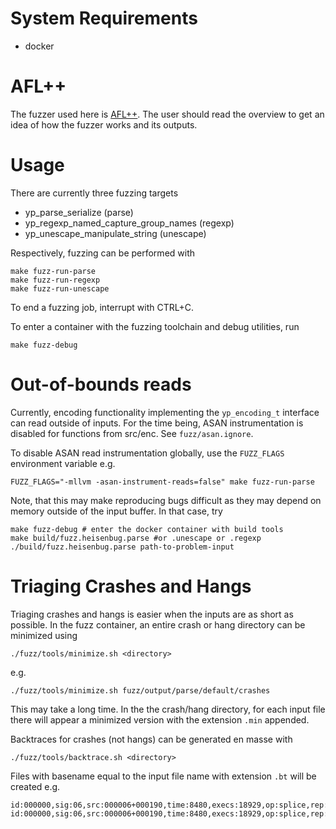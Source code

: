 # System Requirements

- docker

# AFL++

The fuzzer used here is [AFL++](https://aflplus.plus). The user should
read the overview to get an idea of how the fuzzer works and its outputs.

# Usage

There are currently three fuzzing targets


- yp_parse_serialize (parse)
- yp_regexp_named_capture_group_names (regexp)
- yp_unescape_manipulate_string (unescape)

Respectively, fuzzing can be performed with
```
make fuzz-run-parse
make fuzz-run-regexp
make fuzz-run-unescape
```

To end a fuzzing job, interrupt with CTRL+C.

To enter a container with the fuzzing toolchain and debug
utilities, run

```
make fuzz-debug
```

# Out-of-bounds reads

Currently, encoding functionality implementing the ```yp_encoding_t``` interface can read outside
of inputs. For the time being, ASAN instrumentation is disabled for functions from src/enc.
See ```fuzz/asan.ignore```.

To disable ASAN read instrumentation globally, use the ```FUZZ_FLAGS``` environment variable e.g.

```
FUZZ_FLAGS="-mllvm -asan-instrument-reads=false" make fuzz-run-parse
```

Note, that this may make reproducing bugs difficult as they may depend on memory outside of
the input buffer. In that case, try

```
make fuzz-debug # enter the docker container with build tools
make build/fuzz.heisenbug.parse #or .unescape or .regexp
./build/fuzz.heisenbug.parse path-to-problem-input
```


# Triaging Crashes and Hangs


Triaging crashes and hangs is easier when the inputs are as short as possible. In the
fuzz container, an entire crash or hang directory can be minimized using

```
./fuzz/tools/minimize.sh <directory>
```

e.g.
```
./fuzz/tools/minimize.sh fuzz/output/parse/default/crashes
```

This may take a long time. In the the crash/hang directory, for each input file there will
appear a minimized version with the extension ```.min``` appended.

Backtraces for crashes (not hangs) can be generated en masse with
```
./fuzz/tools/backtrace.sh <directory>
```
Files with basename equal to the input file name with extension ```.bt``` will be created e.g.

```
id:000000,sig:06,src:000006+000190,time:8480,execs:18929,op:splice,rep:4
id:000000,sig:06,src:000006+000190,time:8480,execs:18929,op:splice,rep:4.bt
```







